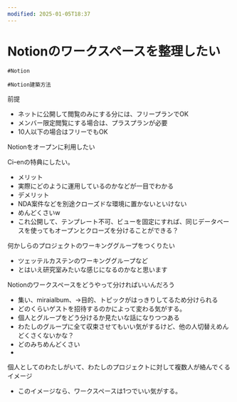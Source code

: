 ```yaml
---
modified: 2025-01-05T18:37
---
```

# Notionのワークスペースを整理したい

`#Notion`

`#Notion建築方法`

前提

- ネットに公開して閲覧のみにする分には、フリープランでOK  
- メンバー限定閲覧にする場合は、プラスプランが必要  
- 10人以下の場合はフリーでもOK  

Notionをオープンに利用したい

Ciｰenの特典にしたい。

- メリット  
- 実際にどのように運用しているのかなどが一目でわかる  
- デメリット  
- NDA案件などを別途クローズドな環境に置かないといけない  
- めんどくさいw  
- これ公開して、テンプレート不可、ビューを固定にすれば、同じデータベースを使ってもオープンとクローズを分けることができる？  

何かしらのプロジェクトのワーキンググループをつくりたい

- ツェッテルカステンのワーキンググループなど  
- とはいえ研究室みたいな感じになるのかなと思います  

Notionのワークスペースをどうやって分ければいいんだろう

- 集い、miraialbum、→目的、トピックがはっきりしてるため分けられる  
- どのくらいゲストを招待するのかによって変わる気がする。  
- 個人とグループをどう分けるか見たいな話になりつつある  
- わたしのグループに全て収束させてもいい気がするけど、他の人切替えめんどくさくないかな？  
- どのみちめんどくさい  
-  

個人としてのわたしがいて、わたしのプロジェクトに対して複数人が絡んでくるイメージ

- このイメージなら、ワークスペースは1つでいい気がする。